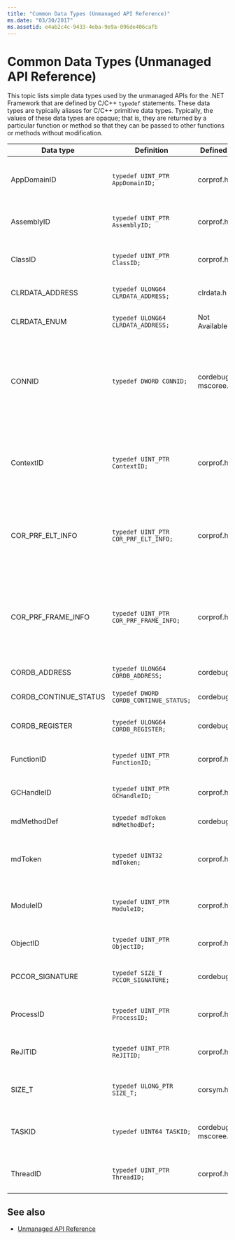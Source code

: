 ```yaml
---
title: "Common Data Types (Unmanaged API Reference)"
ms.date: "03/30/2017"
ms.assetid: e4ab2c4c-9433-4eba-9e9a-096de406cafb
---
```

# Common Data Types (Unmanaged API Reference)
This topic lists simple data types used by the unmanaged APIs for the .NET Framework that are defined by C/C++ `typedef` statements. These data types are typically aliases for C/C++ primitive data types. Typically, the values of these data types are opaque; that is, they are returned by a particular function or method so that they can be passed to other functions or methods without modification.  
  
|Data type|Definition|Defined in|Description|  
|---------------|----------------|----------------|-----------------|  
|AppDomainID|`typedef UINT_PTR AppDomainID;`|corprof.h|The identifier of an application domain.|  
|AssemblyID|`typedef UINT_PTR AssemblyID;`|corprof.h|The identifier of an assembly.|  
|ClassID|`typedef UINT_PTR ClassID;`|corprof.h|The identifier of a managed class.|  
|CLRDATA_ADDRESS|`typedef ULONG64 CLRDATA_ADDRESS;`|clrdata.h|A 64-bit memory address.|
|CLRDATA_ENUM|`typedef ULONG64 CLRDATA_ADDRESS;`|Not Available|A 64-bit memory address.|
|CONNID|`typedef DWORD CONNID;`|cordebug.h, mscoree.h|The connection identifier for a thread that is connected to an instance of Microsoft SQL Server.|  
|ContextID|`typedef UINT_PTR ContextID;`|corprof.h|The identifier of the context associated with a particular managed thread.|  
|COR_PRF_ELT_INFO|`typedef UINT_PTR COR_PRF_ELT_INFO;`|corprof.h|An opaque handle that represents information about a particular stack frame.|  
|COR_PRF_FRAME_INFO|`typedef UINT_PTR COR_PRF_FRAME_INFO;`|corprof.h|An opaque handle that points to a stack frame. It is valid only during the callback to which it is passed.|  
|CORDB_ADDRESS|`typedef ULONG64 CORDB_ADDRESS;`|cordebug.h|An address in memory.|  
|CORDB_CONTINUE_STATUS|`typedef DWORD CORDB_CONTINUE_STATUS;`|cordebug.h|The continuation status.|  
|CORDB_REGISTER|`typedef ULONG64 CORDB_REGISTER;`|cordebug.h|The value of a CPU register.|
|FunctionID|`typedef UINT_PTR FunctionID;`|corprof.h|The identifier of a function or method.|  
|GCHandleID|`typedef UINT_PTR GCHandleID;`|corprof.h|A garbage collection handle.|  
|mdMethodDef|`typedef mdToken mdMethodDef;`|cordebug.h|A method definition token.|
|mdToken|`typedef UINT32 mdToken;`|corprof.h|A metadata token (a row in a metadata table).|  
|ModuleID|`typedef UINT_PTR ModuleID;`|corprof.h|The identifier of an assembly module.|  
|ObjectID|`typedef UINT_PTR ObjectID;`|corprof.h|The identifier of an object.|  
|PCCOR_SIGNATURE|`typedef SIZE_T PCCOR_SIGNATURE;`|cordebug.h|A pointer to a member or metadata signature.|
|ProcessID|`typedef UINT_PTR ProcessID;`|corprof.h|The identifier of a managed process.|  
|ReJITID|`typedef UINT_PTR ReJITID;`|corprof.h|The identifier of a jitted function.|  
|SIZE_T|`typedef ULONG_PTR SIZE_T;`|corsym.h|A pointer to a 64-bit memory address.|
|TASKID|`typedef UINT64 TASKID;`|cordebug.h, mscoree.h|The identifier of an [ICLRTask](./hosting/iclrtask-interface.md) instance.|  
|ThreadID|`typedef UINT_PTR ThreadID;`|corprof.h|The identifier of a managed thread.|  
  
## See also

- [Unmanaged API Reference](index.md)

